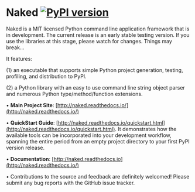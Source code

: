 Naked  [![PyPI version](https://badge.fury.io/py/Naked.png)](https://pypi.python.org/pypi/Naked)
=====
Naked is a MIT licensed Python command line application framework that is in
development.  The current release is an early stable testing version.  If you
use the libraries at this stage, please watch for changes.  Things may break...

It features:

(1) an executable that supports simple Python project generation, testing,
profiling, and distribution to PyPI.

(2) a Python library with an easy to use command line string object parser and
numerous Python type/method/function extensions.

• **Main Project Site**: [http://naked.readthedocs.io/](http://naked.readthedocs.io/)

• **QuickStart Guide**:
[http://naked.readthedocs.io/quickstart.html](http://naked.readthedocs.io/quickstart.html).
It demonstrates how the available tools can be incorporated into your
development workflow, spanning the entire period from an empty project
directory to your first PyPI version release.

• **Documentation**:
[http://naked.readthedocs.io](http://naked.readthedocs.io/)

• Contributions to the source and feedback are definitely welcomed!  Please
submit any bug reports with the GitHub issue tracker.

